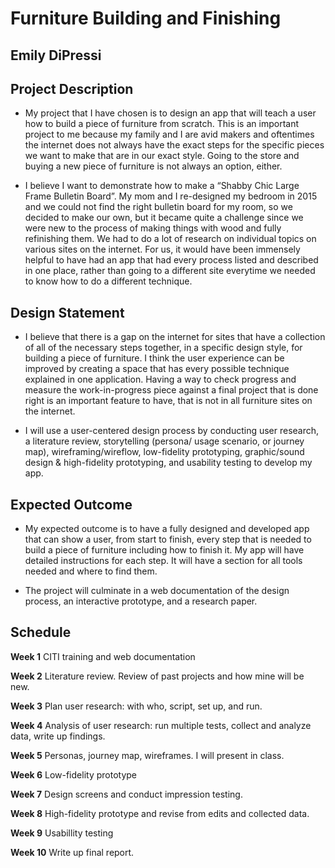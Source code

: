 # Furniture Building and Finishing 

## Emily DiPressi 

## Project Description 

* My project that I have chosen is to design an app that will teach a user how to build a piece of furniture from scratch. This is an important project to me because my family and I are avid makers and oftentimes the internet does not always have the exact steps for the specific pieces we want to make that are in our exact style. Going to the store and buying a new piece of furniture is not always an option, either.

* I believe I want to demonstrate how to make a “Shabby Chic Large Frame Bulletin Board”. My mom and I re-designed my bedroom in 2015 and we could not find the right bulletin board for my room, so we decided to make our own, but it became quite a challenge since we were new to the process of making things with wood and fully refinishing them. We had to do a lot of research on individual topics on various sites on the internet. For us, it would have been immensely helpful to have had an app that had every process listed and described in one place, rather than going to a different site everytime we needed to know how to do a different technique.

## Design Statement 

* I believe that there is a gap on the internet for sites that have a collection of all of the necessary steps together, in a specific design style, for building a piece of furniture. I think the user experience can be improved by creating a space that has every possible technique explained in one application. Having a way to check progress and measure the work-in-progress piece against a final project that is done right is an important feature to have, that is not in all furniture sites on the internet.

* I will use a user-centered design process by conducting user research, a literature review, storytelling (persona/ usage scenario, or journey map), wireframing/wireflow, low-fidelity prototyping, graphic/sound design & high-fidelity prototyping, and usability testing to develop my app.

## Expected Outcome 

* My expected outcome is to have a fully designed and developed app that can show a user, from start to finish, every step that is needed to build a piece of furniture including how to finish it. My app will have detailed instructions for each step. It will have a section for all tools needed and where to find them.

* The project will culminate in a web documentation of the design process, an interactive prototype, and a research paper. 

## Schedule 
**Week 1**
CITI training and web documentation 

**Week 2**
Literature review. Review of past projects and how mine will be new. 

**Week 3**
Plan user research: with who, script, set up, and run. 

**Week 4**
Analysis of user research: run multiple tests, collect and analyze data, write up findings. 

**Week 5**
Personas, journey map, wireframes.
I will present in class. 

**Week 6**
Low-fidelity prototype

**Week 7**
Design screens and conduct impression testing.

**Week 8**
High-fidelity prototype and revise from edits and collected data. 

**Week 9**
Usabillity testing

**Week 10**
Write up final report. 
